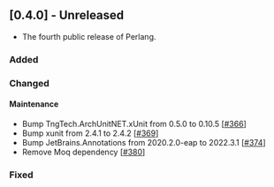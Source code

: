 ## [0.4.0] - Unreleased
- The fourth public release of Perlang.

### Added

### Changed
#### Maintenance
- Bump TngTech.ArchUnitNET.xUnit from 0.5.0 to 0.10.5 [[#366][366]]
- Bump xunit from 2.4.1 to 2.4.2 [[#369][369]]
- Bump JetBrains.Annotations from 2020.2.0-eap to 2022.3.1 [[#374][374]]
- Remove Moq dependency [[#380][380]]

### Fixed

[366]: https://github.com/perlang-org/perlang/pull/366
[369]: https://github.com/perlang-org/perlang/pull/369
[374]: https://github.com/perlang-org/perlang/pull/374
[380]: https://github.com/perlang-org/perlang/pull/380
